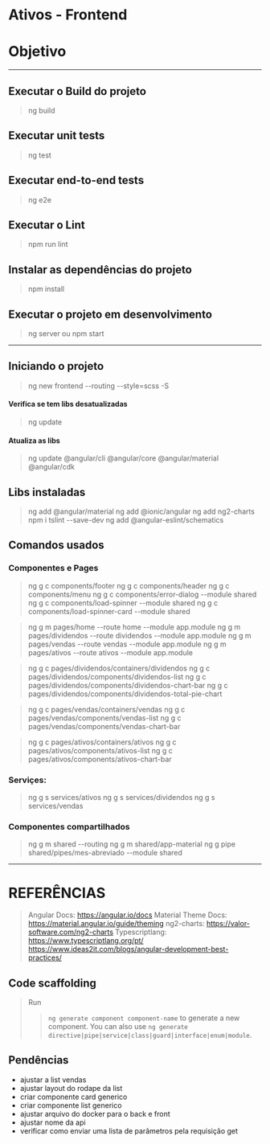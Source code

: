 # Ativos - Frontend

# Objetivo

---

## Executar o Build do projeto

> ng build

## Executar  unit tests

> ng test

## Executar end-to-end tests

> ng e2e

## Executar o Lint

> npm run lint

## Instalar as dependências do projeto

> npm install

## Executar o projeto em desenvolvimento

> ng server
  ou
> npm start

---

## Iniciando o projeto

> ng new frontend --routing --style=scss -S

#### Verifica se tem libs desatualizadas

> ng update

#### Atualiza as libs

> ng update @angular/cli @angular/core @angular/material @angular/cdk

## Libs instaladas

> ng add @angular/material
> ng add @ionic/angular
> ng add ng2-charts
> npm i tslint --save-dev
> ng add @angular-eslint/schematics

## Comandos usados

### Componentes e Pages

> ng g c components/footer
> ng g c components/header
> ng g c components/menu
> ng g c components/error-dialog --module shared
> ng g c components/load-spinner --module shared
> ng g c components/load-spinner-card --module shared

> ng g m pages/home --route home --module app.module
> ng g m pages/dividendos --route dividendos --module app.module
> ng g m pages/vendas --route vendas --module app.module
> ng g m pages/ativos --route ativos --module app.module

> ng g c pages/dividendos/containers/dividendos
> ng g c pages/dividendos/components/dividendos-list
> ng g c pages/dividendos/components/dividendos-chart-bar
> ng g c pages/dividendos/components/dividendos-total-pie-chart

> ng g c pages/vendas/containers/vendas
> ng g c pages/vendas/components/vendas-list
> ng g c pages/vendas/components/vendas-chart-bar

> ng g c pages/ativos/containers/ativos
> ng g c pages/ativos/components/ativos-list
> ng g c pages/ativos/components/ativos-chart-bar

### Serviçes:

> ng g s services/ativos
> ng g s services/dividendos
> ng g s services/vendas

### Componentes compartilhados

> ng g m shared --routing
> ng g m shared/app-material
> ng g pipe shared/pipes/mes-abreviado --module shared


---

# REFERÊNCIAS

> Angular Docs: <https://angular.io/docs>
> Material Theme Docs: <https://material.angular.io/guide/theming>
> ng2-charts: <https://valor-software.com/ng2-charts>
> Typescriptlang: <https://www.typescriptlang.org/pt/>
> <https://www.ideas2it.com/blogs/angular-development-best-practices/>

## Code scaffolding

> Run 
> > `ng generate component component-name` 
> to generate a new component. You can also use 
> > `ng generate directive|pipe|service|class|guard|interface|enum|module`.


## Pendências
- ajustar a list vendas
- ajustar layout do rodape da list
- criar componente card generico
- criar componente list generico
- ajustar arquivo do docker para o back e front 
- ajustar nome da api
- verificar como enviar uma lista de parâmetros pela requisição get
